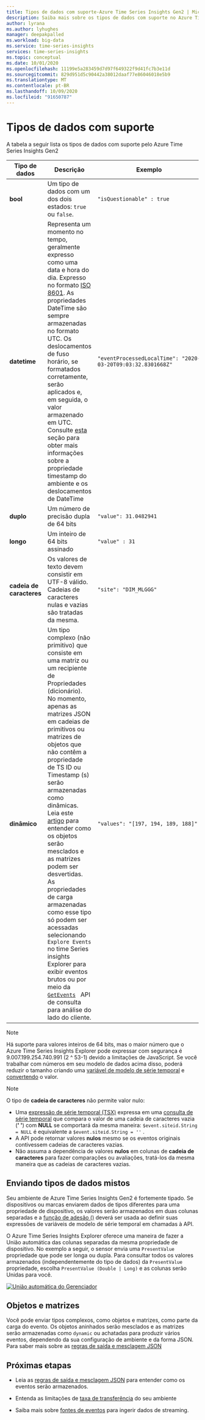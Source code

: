 ```yaml
---
title: Tipos de dados com suporte-Azure Time Series Insights Gen2 | Microsoft Docs
description: Saiba mais sobre os tipos de dados com suporte no Azure Time Series Insights Gen2.
author: lyrana
ms.author: lyhughes
manager: deepakpalled
ms.workload: big-data
ms.service: time-series-insights
services: time-series-insights
ms.topic: conceptual
ms.date: 10/01/2020
ms.openlocfilehash: 11199e5a283459d7d97f649322f9d41fc7b3e11d
ms.sourcegitcommit: 829d951d5c90442a38012daaf77e86046018e5b9
ms.translationtype: MT
ms.contentlocale: pt-BR
ms.lasthandoff: 10/09/2020
ms.locfileid: "91650787"
---
```

# <a name="supported-data-types"></a>Tipos de dados com suporte

A tabela a seguir lista os tipos de dados com suporte pelo Azure Time Series Insights Gen2

| Tipo de dados | Descrição | Exemplo | [Sintaxe de expressão de série temporal](https://docs.microsoft.com/rest/api/time-series-insights/reference-time-series-expression-syntax) | Nome da coluna de propriedade em parquet
|---|---|---|---|---|
| **bool** | Um tipo de dados com um dos dois estados: `true` ou `false`. | `"isQuestionable" : true` | `$event.isQuestionable.Bool` ou `$event['isQuestionable'].Bool` | `isQuestionable_bool`
| **datetime** | Representa um momento no tempo, geralmente expresso como uma data e hora do dia. Expresso no formato [ISO 8601](https://www.iso.org/iso-8601-date-and-time-format.html). As propriedades DateTime são sempre armazenadas no formato UTC. Os deslocamentos de fuso horário, se formatados corretamente, serão aplicados e, em seguida, o valor armazenado em UTC. Consulte [esta](concepts-streaming-ingestion-event-sources.md#event-source-timestamp) seção para obter mais informações sobre a propriedade timestamp do ambiente e os deslocamentos de DateTime | `"eventProcessedLocalTime": "2020-03-20T09:03:32.8301668Z"` |  Se "eventProcessedLocalTime" for o carimbo de data/hora da origem do evento: `$event.$ts` . Se for outra propriedade JSON: `$event.eventProcessedLocalTime.DateTime` ou `$event['eventProcessedLocalTime'].DateTime` | `eventProcessedLocalTime_datetime`
| **duplo** | Um número de precisão dupla de 64 bits  | `"value": 31.0482941` | `$event.value.Double` ou `$event['value'].Double` |  `value_double`
| **longo** | Um inteiro de 64 bits assinado  | `"value" : 31` | `$event.value.Long` ou `$event['value'].Long` |  `value_long`
| **cadeia de caracteres** | Os valores de texto devem consistir em UTF-8 válido. Cadeias de caracteres nulas e vazias são tratadas da mesma. |  `"site": "DIM_MLGGG"`| `$event.site.String` ou `$event['site'].String`| `site_string`
| **dinâmico** | Um tipo complexo (não primitivo) que consiste em uma matriz ou um recipiente de Propriedades (dicionário). No momento, apenas as matrizes JSON em cadeias de primitivos ou matrizes de objetos que não contêm a propriedade de TS ID ou Timestamp (s) serão armazenadas como dinâmicas. Leia este [artigo](./concepts-json-flattening-escaping-rules.md) para entender como os objetos serão mesclados e as matrizes podem ser desvertidas. As propriedades de carga armazenadas como esse tipo só podem ser acessadas selecionando `Explore Events` no time Series insights Explorer para exibir eventos brutos ou por meio da [`GetEvents`](https://docs.microsoft.com/rest/api/time-series-insights/dataaccessgen2/query/execute#getevents)   API de consulta para análise do lado do cliente. |  `"values": "[197, 194, 189, 188]"` | A referência a tipos dinâmicos em uma expressão de série temporal ainda não tem suporte | `values_dynamic`

> [!NOTE]
> Há suporte para valores inteiros de 64 bits, mas o maior número que o Azure Time Series Insights Explorer pode expressar com segurança é 9.007.199.254.740.991 (2 ^ 53-1) devido a limitações de JavaScript. Se você trabalhar com números em seu modelo de dados acima disso, poderá reduzir o tamanho criando uma [variável de modelo de série temporal](/azure/time-series-insights/concepts-variables#numeric-variables) e [convertendo](https://docs.microsoft.com/rest/api/time-series-insights/reference-time-series-expression-syntax#conversion-functions) o valor.

> [!NOTE]
> O tipo de **cadeia de caracteres** não permite valor nulo:
>
> * Uma [expressão de série temporal (TSX)](https://docs.microsoft.com/rest/api/time-series-insights/reference-time-series-expression-syntax) expressa em uma [consulta de série temporal](https://docs.microsoft.com/rest/api/time-series-insights/reference-query-apis) que compara o valor de uma cadeia de caracteres vazia (**' '**) com **NULL** se comportará da mesma maneira: `$event.siteid.String = NULL` é equivalente a `$event.siteid.String = ''` .
> * A API pode retornar valores **nulos** mesmo se os eventos originais contivessem cadeias de caracteres vazias.
> * Não assuma a dependência de valores **nulos** em colunas de **cadeia de caracteres** para fazer comparações ou avaliações, tratá-los da mesma maneira que as cadeias de caracteres vazias.

## <a name="sending-mixed-data-types"></a>Enviando tipos de dados mistos

Seu ambiente de Azure Time Series Insights Gen2 é fortemente tipado. Se dispositivos ou marcas enviarem dados de tipos diferentes para uma propriedade de dispositivo, os valores serão armazenados em duas colunas separadas e a [função de adesão ()](https://docs.microsoft.com/rest/api/time-series-insights/reference-time-series-expression-syntax#other-functions) deverá ser usada ao definir suas expressões de variáveis de modelo de série temporal em chamadas à API.

O Azure Time Series Insights Explorer oferece uma maneira de fazer a União automática das colunas separadas da mesma propriedade de dispositivo. No exemplo a seguir, o sensor envia uma `PresentValue` propriedade que pode ser longa ou dupla. Para consultar todos os valores armazenados (independentemente do tipo de dados) da `PresentValue` propriedade, escolha `PresentValue (Double | Long)` e as colunas serão Unidas para você.

[![União automática do Gerenciador](media\concepts-supported-data-types/explorer-auto-coalesce-sample.png)](media\concepts-supported-data-types/explorer-auto-coalesce-sample.png#lightbox)

## <a name="objects-and-arrays"></a>Objetos e matrizes

Você pode enviar tipos complexos, como objetos e matrizes, como parte da carga do evento. Os objetos aninhados serão mesclados e as matrizes serão armazenadas como `dynamic` ou achatadas para produzir vários eventos, dependendo da sua configuração de ambiente e da forma JSON. Para saber mais sobre as [regras de saída e mesclagem JSON](./concepts-json-flattening-escaping-rules.md)

## <a name="next-steps"></a>Próximas etapas

* Leia as [regras de saída e mesclagem JSON](./concepts-json-flattening-escaping-rules.md) para entender como os eventos serão armazenados.

* Entenda as limitações de [taxa de transferência](./concepts-streaming-ingress-throughput-limits.md) do seu ambiente

* Saiba mais sobre [fontes de eventos](concepts-streaming-ingestion-event-sources.md) para ingerir dados de streaming.
